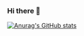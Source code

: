 ### Hi there 👋

[![Anurag's GitHub stats](https://github-readme-stats.vercel.app/api?username=tundealabi&count_private=true&show_icons=true&theme=tokyonight)](https://github.com/anuraghazra/github-readme-stats)

<!--
**tundealabi/tundealabi** is a ✨ _special_ ✨ repository because its `README.md` (this file) appears on your GitHub profile.

Here are some ideas to get you started:

- 🔭 I’m currently working on ...
- 🌱 I’m currently learning ...
- 👯 I’m looking to collaborate on ...
- 🤔 I’m looking for help with ...
- 💬 Ask me about ...
- 📫 How to reach me: ...
- 😄 Pronouns: ...
- ⚡ Fun fact: ...
-->
